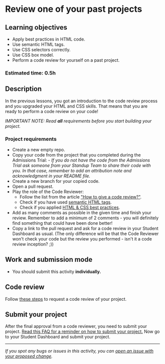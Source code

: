 # Review one of your past projects

## Learning objectives

- Apply best practices in HTML code.
- Use semantic HTML tags.
- Use CSS selectors correctly.
- Use CSS box model.
- Perform a code review for yourself on a past project.


### Estimated time: 0.5h

## Description

In the previous lessons, you got an introduction to the code review process and you upgraded your HTML and CSS skills. That means that you are ready to perform a code review on your code!

*IMPORTANT NOTE: Read **all** requirements before you start building your project.*

### Project requirements

- Create a new empty repo.
- Copy your code from the project that you completed during the Admissions Trial:
            - *If you do not have the code from the Admissions Trial ask someone from your Standup Team to share their code with you. In that case, remember to add an attribution note and acknowledgment in your README file.*
- Create a new branch for your copied code.
- Open a pull request. 
- Play the role of the Code Reviewer:
    - Follow the list from the article ["How to give a code review?"](https://github.com/microverseinc/curriculum-transversal-skills/blob/main/code-review/articles/give_code_review_basics.md).
    - Check if you have used [semantic HTML tags](https://github.com/microverseinc/curriculum-html-css/blob/main/articles/html_css_best_practices.md#:~:text=Use%20the%20appropriate%20tags%20for%20each%20element%20(e.g.%2C%20links%2C%20titles%2C%20etc.)%20and%20use%20HTML5%20semantic%20tags%20(e.g.%2C%20header%2C%20nav)%20over%20divs.).
    - Check if you applied [HTML & CSS best practices](https://github.com/microverseinc/curriculum-html-css/blob/main/articles/html_css_best_practices.md).
- Add as many comments as possible in the given time and finish your review. Remember to add a minimum of 2 comments - you will definitely find something that could have been done better!
- Copy a link to the pull request and ask for a code review in your Student Dashboard as usual. (The only difference will be that the Code Reviewer won't check your code but the review you performed - isn't it a code review inception? ;))


## Work and submission mode

- You should submit this activity **individually.**

## Code review

Follow [these steps](https://github.com/microverseinc/curriculum-transversal-skills/blob/main/code-review/articles/how_to_ask_for_a_code_review.md) to request a code review of your project.

## Submit your project

After the final approval from a code reviewer, you need to submit your project.
[Read this FAQ for a reminder on how to submit your project.](https://microverse.zendesk.com/hc/en-us/articles/360061344234)
Now go to your Student Dashboard and submit your project.

------

_If you spot any bugs or issues in this activity, you can [open an issue with your proposed change](https://github.com/microverseinc/curriculum-transversal-skills/blob/main/git-github/articles/open_issue.md)._
